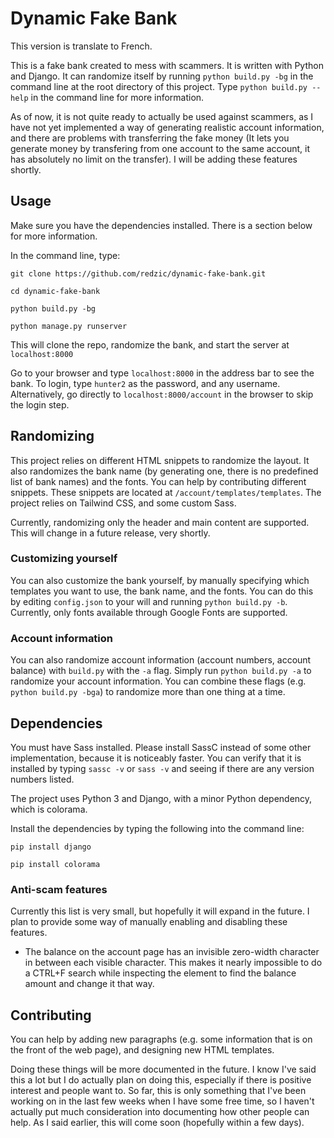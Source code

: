 # Dynamic Fake Bank
This version is translate to French.

This is a fake bank created to mess with scammers. It is written with Python and Django. It can randomize itself by running `python build.py -bg` in the command line at the root directory of this project. Type `python build.py --help` in the command line for more information.

As of now, it is not quite ready to actually be used against scammers, as I have not yet implemented a way of generating realistic account information, and there are problems with transferring the fake money (It lets you generate money by transfering from one account to the same account, it has absolutely no limit on the transfer). I will be adding these features shortly.

## Usage

Make sure you have the dependencies installed. There is a section below for more information.

In the command line, type:

```
git clone https://github.com/redzic/dynamic-fake-bank.git

cd dynamic-fake-bank

python build.py -bg

python manage.py runserver
```

This will clone the repo, randomize the bank, and start the server at `localhost:8000`

Go to your browser and type `localhost:8000` in the address bar to see the bank. To login, type `hunter2` as the password, and any username. Alternatively, go directly to `localhost:8000/account` in the browser to skip the login step.

## Randomizing

This project relies on different HTML snippets to randomize the layout. It also randomizes the bank name (by generating one, there is no predefined list of bank names) and the fonts. You can help by contributing different snippets. These snippets are located at `/account/templates/templates`. The project relies on Tailwind CSS, and some custom Sass.

Currently, randomizing only the header and main content are supported. This will change in a future release, very shortly.

### Customizing yourself

You can also customize the bank yourself, by manually specifying which templates you want to use, the bank name, and the fonts. You can do this by editing `config.json` to your will and running `python build.py -b`. Currently, only fonts available through Google Fonts are supported.

### Account information

You can also randomize account information (account numbers, account balance) with `build.py` with the `-a` flag. Simply run `python build.py -a` to randomize your account information. You can combine these flags (e.g. `python build.py -bga`) to randomize more than one thing at a time.

## Dependencies

You must have Sass installed. Please install SassC instead of some other implementation, because it is noticeably faster. You can verify that it is installed by typing `sassc -v` or `sass -v` and seeing if there are any version numbers listed.

The project uses Python 3 and Django, with a minor Python dependency, which is colorama.

Install the dependencies by typing the following into the command line:

```
pip install django

pip install colorama
```

### Anti-scam features

Currently this list is very small, but hopefully it will expand in the future. I plan to provide some way of manually enabling and disabling these features.

- The balance on the account page has an invisible zero-width character in between each visible character. This makes it nearly impossible to do a CTRL+F search while inspecting the element to find the balance amount and change it that way.

## Contributing

You can help by adding new paragraphs (e.g. some information that is on the front of the web page), and designing new HTML templates.

Doing these things will be more documented in the future. I know I've said this a lot but I do actually plan on doing this, especially if there is positive interest and people want to. So far, this is only something that I've been working on in the last few weeks when I have some free time, so I haven't actually put much consideration into documenting how other people can help. As I said earlier, this will come soon (hopefully within a few days).
